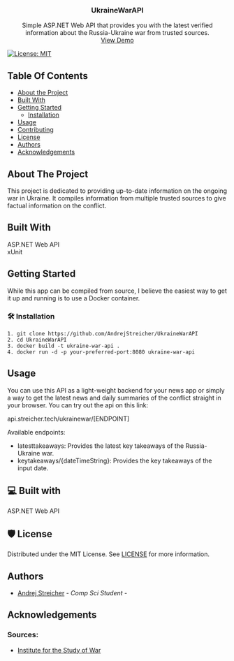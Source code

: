 <br/>
<p align="center">
  <h3 align="center">UkraineWarAPI</h3>

  <p align="center">
    Simple ASP.NET Web API that provides you with the latest verified information about the Russia-Ukraine war from trusted sources.
    <br/>
    <a href="http://api.streicher.tech/ukrainewar/" title="UkraineWarApi">View Demo</a>
    <br/>
  </p>
</p>

[![License: MIT](https://img.shields.io/badge/License-MIT-yellow.svg)](https://opensource.org/licenses/MIT)

## Table Of Contents

* [About the Project](#about-the-project)
* [Built With](#built-with)
* [Getting Started](#getting-started)
  * [Installation](#installation)
* [Usage](#usage)
* [Contributing](#contributing)
* [License](#license)
* [Authors](#authors)
* [Acknowledgements](#acknowledgements)

## About The Project

This project is dedicated to providing up-to-date information on the ongoing war in Ukraine. It compiles information from multiple trusted sources to give factual information on the conflict.

## Built With

ASP.NET Web API  
xUnit

## Getting Started

While this app can be compiled from source, I believe the easiest way to get it up and running is to use a Docker container.

### 🛠️ Installation
```
1. git clone https://github.com/AndrejStreicher/UkraineWarAPI
2. cd UkraineWarAPI
3. docker build -t ukraine-war-api .
4. docker run -d -p your-preferred-port:8080 ukraine-war-api
```
## Usage

You can use this API as a light-weight backend for your news app or simply a way to get the latest news and daily summaries of the conflict straight in your browser. You can try out the api on this link: 

api.streicher.tech/ukrainewar/[ENDPOINT]

Available endpoints:
  - latesttakeaways: Provides the latest key takeaways of the Russia-Ukraine war.
  - keytakeaways/{dateTimeString}: Provides the key takeaways of the input date.
## 💻 Built with
ASP.NET Web API
## 🛡️ License

Distributed under the MIT License. See [LICENSE](https://github.com/AndrejStreicher/UkraineWarAPI/blob/main/LICENSE.md) for more information.

## Authors

* [Andrej Streicher](https://www.linkedin.com/in/andrej-streicher-35658027b/) - *Comp Sci Student* - 

## Acknowledgements
### Sources:
* [Institute for the Study of War](https://www.understandingwar.org/)

